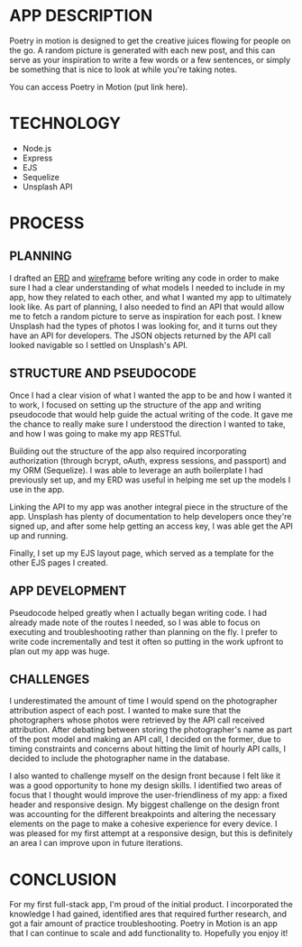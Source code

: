 # APP DESCRIPTION
Poetry in motion is designed to get the creative juices flowing for people on the go. A random picture is generated with each new post, and this can serve as your inspiration to write a few words or a few sentences, or simply be something that is nice to look at while you're taking notes.

You can access Poetry in Motion (put link here).

# TECHNOLOGY
* Node.js
* Express
* EJS
* Sequelize
* Unsplash API

# PROCESS

## PLANNING
I drafted an [ERD](https://lucid.app/invitations/accept/d7c024b2-cd71-4133-8911-fe77740f03fa) and [wireframe](https://lucid.app/invitations/accept/6d4e680a-a358-4995-94b2-7752a3042411) before writing any code in order to make sure I had a clear understanding of what models I needed to include in my app, how they related to each other, and what I wanted my app to ultimately look like. As part of planning, I also needed to find an API that would allow me to fetch a random picture to serve as inspiration for each post. I knew Unsplash had the types of photos I was looking for, and it turns out they have an API for developers. The JSON objects returned by the API call looked navigable so I settled on Unsplash's API.

## STRUCTURE AND PSEUDOCODE
Once I had a clear vision of what I wanted the app to be and how I wanted it to work, I focused on setting up the structure of the app and writing pseudocode that would help guide the actual writing of the code. It gave me the chance to really make sure I understood the direction I wanted to take, and how I was going to make my app RESTful.

Building out the structure of the app also required incorporating authorization (through bcrypt, oAuth, express sessions, and passport) and my ORM (Sequelize). I was able to leverage an auth boilerplate I had previously set up, and my ERD was useful in helping me set up the models I use in the app.

Linking the API to my app was another integral piece in the structure of the app. Unsplash has plenty of documentation to help developers once they're signed up, and after some help getting an access key, I was able get the API up and running.

Finally, I set up my EJS layout page, which served as a template for the other EJS pages I created.

## APP DEVELOPMENT
Pseudocode helped greatly when I actually began writing code. I had already made note of the routes I needed, so I was able to focus on executing and troubleshooting rather than planning on the fly. I prefer to write code incrementally and test it often so putting in the work upfront to plan out my app was huge.

## CHALLENGES
I underestimated the amount of time I would spend on the photographer attribution aspect of each post. I wanted to make sure that the photographers whose photos were retrieved by the API call received attribution. After debating between storing the photographer's name as part of the post model and making an API call, I decided on the former, due to timing constraints and concerns about hitting the limit of hourly API calls, I decided to include the photographer name in the database.

I also wanted to challenge myself on the design front because I felt like it was a good opportunity to hone my design skills. I identified two areas of focus that I thought would improve the user-friendliness of my app: a fixed header and responsive design. My biggest challenge on the design front was accounting for the different breakpoints and altering the necessary elements on the page to make a cohesive experience for every device. I was pleased for my first attempt at a responsive design, but this is definitely an area I can improve upon in future iterations.

# CONCLUSION
For my first full-stack app, I'm proud of the initial product. I incorporated the knowledge I had gained, identified ares that required further research, and got a fair amount of practice troubleshooting. Poetry in Motion is an app that I can continue to scale and add functionality to. Hopefully you enjoy it!
